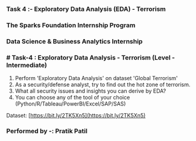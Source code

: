 ### Task 4 :- Exploratory Data Analysis (EDA) - Terrorism
### The Sparks Foundation Internship Program
### Data Science & Business Analytics Internship
### # Task-4 : Exploratory Data Analysis - Terrorism (Level - Intermediate)
1. Perform 'Exploratory Data Analysis' on dataset 'Global Terrorism'
2. As a security/defense analyst, try to find out the hot zone of terrorism.
3. What all security issues and insights you can derive by EDA?
4. You can choose any of the tool of your choice (Python/R/Tableau/PowerBI/Excel/SAP/SAS)

Dataset: [https://bit.ly/2TK5Xn5](https://bit.ly/2TK5Xn5)

### Performed by -: Pratik Patil
